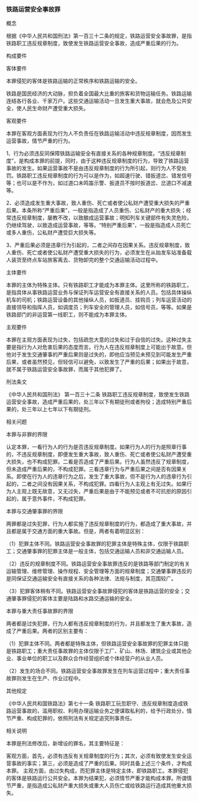 ### 铁路运营安全事故罪
 概念 

根据《中华人民共和国刑法》第一百三十二条的规定，铁路运营安全事故罪，是指铁路职工违反规章制度，致使发生铁路运营安全事故，造成严重后果的行为。

 构成要件 

客体要件

本罪侵犯的客体是铁路运输的正常秩序和铁路运输的安全。

铁路是国民经济的大动脉，担负着全国最大比重的旅客和货物运输任务。铁路运输连结各行各业、千家万户。这些交通运输活动一旦发生重大事故，就会危及公共安全，使人民生命财产遭受重大损失。

客观要件

本罪在客观方面表现为行为人不负责任在铁路运输活动中违反规章制度，因而发生运营事故，情节严重的行为。

1、行为必须违反同保障铁路运输安全有直接关系的各种规章制度。“违反规章制度”，是构成本罪的前提，同时，由于这种违反规章制度的行为，导致了铁路运营事故的发生。如果运营事故不是由违反规章制度的行为所引起，则行为人不受处罚。铁路职工违反规章制度的行为可以是作为，如超速行驶、错扳道岔、错发信号等；也可以是不作为，如过道口未鸣笛示警、扳道员不按时扳道岔、岔道口不减速等。

2、必须造成发生重大事故，致人重伤、死亡或者使公私财产遭受重大损失的严重后果。本条所称“严重后果”，一般是指造成了人员重伤、公私财产的重大损失；经常违反规章制度，屡教不改，以致酿成运营事故；明知列车关键部件有失灵危险，仍继续驾驶，以致造成运营事故，等等。“特别严重后果”，一般是指造成人员死亡或多人重伤，公私财产遭受巨大损失等。

3、严重后果必须是违章行为引起的，二者之间存在因果关系。违反规章制度，致人重伤、死亡或者使公私财产遭受重大损失的行为，必须发生在从始发车站准备载人装货至终点车站旅客离去、货物卸完的整个交通运输活动过程中。

主体要件

本罪的主体为特殊主体。只有铁路职工才能成为本罪主体。这里所称的铁路职工，是指具体从事铁路运营业务与保证列车运营安全有直接关系的人员。包括具体操纵机车的司机；铁路运营设备的其他操纵人员，如扳道员、挂钩员；列车运营活动的直接领导和指挥人员，如调度员；列车安全的管理人员，如信号员，等等。如果是铁路部门的非运营第一线职工，则不能成为本罪主体。

主观要件

本罪在主观方面表现为过失，包括疏忽大意的过失和过于自信的过失。这种过失主要是指行为人对危害后果的态度而言。行为人在违反规章制度上可能出于故意。但他对于发生交通肇事的严重后果则是过失的，即他应当预见未预见到可能发生严重后果，或者虽然预见，但轻信可以避免，以致发生了严重的后果；如果出于故意，就不属于铁路运营安全事故罪，而属于其他犯罪了。

 刑法条文 

《中华人民共和国刑法》 第一百三十二条 铁路职工违反规章制度，致使发生铁路运营安全事故，造成严重后果的，处三年以下有期徒刑或者拘役；造成特别严重后果的，处三年以上七年以下有期徒刑。

 相关问题 

本罪与非罪的界限

认定本罪，一看行为人的行为是否违反规章制度。如果行为人的行为是照章行事的，不违反规章制度，即便发生重大事故，致人重伤、死亡或者使公私财产遭受重大损失，也不构成犯罪。二看是否造成了严重后果。行为人虽然违反了规章制度，但未造成严重后果的，不构成犯罪。三看违章行为与严重后果之间是否有因果关系。即使在行为人的违章行为之后，发生了重大事故，但不是行为人的违章行为引起的，二者之间没有因果关系，不构成犯罪。四看行为人主观上有无过失。如果行为人主观上既无故意，又无过失，严重后果是由于不能预见或者不可抗拒的原因引起的，属于意外事件，不构成犯罪。

本罪与交通肇事罪的界限

两罪都是过失犯罪，行为人都实施了违反规章制度的行为，都造成了重大事故，并且都是属于交通方面的重大事故。但是，两者有着明显区别：

（1）犯罪主体不同。铁路运营安全事故罪的犯罪主体是特殊主体，仅限于铁路职工；交通肇事罪的犯罪主体是一般主体，包括交通运输人员和非交通运输人员。

（2）违反的规章制度不同。铁路运营安全事故罪违反的是铁路等部门制定的有关运输管理、维修管理、操作规程、安全管理等方面的规章制度；交通肇事罪违反的是同保证交通运输安全有直接关系的各种法律、法规与制度，其范围较广。

（3）犯罪客体稍有不同。铁路运营安全事故罪侵犯的客体是铁路运营的安全；交通肇事罪侵犯的客体主要是陆路和水路交通运输的安全。

本罪与重大责任事故罪的界限

两者都是过失犯罪，行为人都有违反规章制度的行为，并且都发生了重大事故，造成了严重后果。两者的区别主要有：

（1）犯罪主体不同。两者都是特殊主体，但铁路运营安全事故罪的犯罪主体只能是铁路职工；重大责任事故罪的主体仅限于工厂、矿山、林场、建筑企业或其他企业、事业单位的职工以及群众合作经营组织或个体经营户的从业人员。

（2）发生的场合不同。铁路运营安全事故罪发生在列车运营过程中；重大责任事故罪则发生在生产、作业过程中。

 其他规定 

《中华人民共和国铁路法》第七十一条 铁路职工玩忽职守、违反规章制度造成铁路运营事故的，滥用职权、利用办理运输业务之便谋取私利的，给予行政处分，情节严重、构成犯罪的，依照刑法有关规定追究刑事责任。

 相关说明 

本罪是刑法修改后，新增设的罪名，其主要特征是：

客观方面，首先，必须有违反有关规章制度的行为；其次，必须有致使发生安全运营事故的事实；第三，必须是造成了严重的后果。同时具备上述三个条件，才构成本罪。 主观方面，由过失构成，而犯罪主体是特定主体，即铁路职工。本罪侵犯的客体是铁路运行公共安全。本罪为结果犯，必须情节严重才能构成本罪。所谓情节严重，是指造成公私财产重大损失或重大人员伤亡或给铁路运行造成其他重大损失。